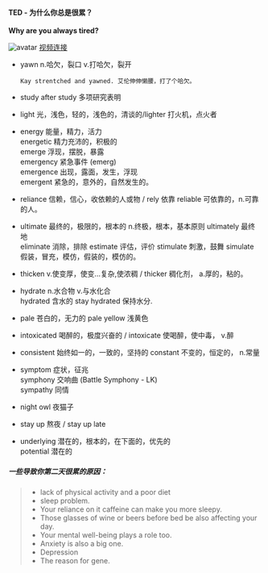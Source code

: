 #### **TED - 为什么你总是很累？**
**Why are you always tired?**

![avatar](https://s1.ax1x.com/2018/04/09/CifdoD.png)
[视频连接](http://t.cn/RmhY4Ve)
- yawn n.哈欠，裂口 v.打哈欠，裂开 

  `Kay strentched and yawned. 艾伦伸伸懒腰，打了个哈欠。`
- study after study 多项研究表明

- light 光，浅色，轻的，浅色的，清谈的/lighter 打火机，点火者
- energy 能量，精力，活力    
  energetic 精力充沛的，积极的  
  emerge 浮现，摆脱，暴露  
  emergency 紧急事件 (emerg)  
  emergence 出现，露面，发生，浮现  
  emergent 紧急的，意外的，自然发生的。  
- reliance 信赖，信心，收依赖的人或物 / rely 依靠
  reliable 可依靠的，n.可靠的人。
- ultimate 最终的，极限的，根本的 n.终极，根本，基本原则
  ultimately 最终地  
  eliminate 消除，排除
  estimate 评估，评价
  stimulate 刺激，鼓舞
  simulate 假装，冒充，模仿，假装的，模仿的。
- thicken v.使变厚，使变…复杂,使浓稠 / thicker 稠化剂， a.厚的，粘的。
- hydrate n.水合物 v.与水化合   
  hydrated 含水的 stay hydrated 保持水分.
- pale 苍白的，无力的 pale yellow 浅黄色
- intoxicated 喝醉的，极度兴奋的 / intoxicate 使喝醉，使中毒， v.醉
- consistent 始终如一的，一致的，坚持的 
  constant 不变的，恒定的， n.常量
- symptom 症状，征兆   
  symphony 交响曲 (Battle Symphony - LK)  
  sympathy 同情
- night owl 夜猫子
- stay up 熬夜 / stay up late
- underlying 潜在的，根本的，在下面的，优先的  
  potential 潜在的

##### **一些导致你第二天很累的原因：**

> - lack of physical activity and a poor diet
> - sleep problem.
> - Your reliance on it caffeine can make you more sleepy.
> - Those glasses of wine or beers before bed be also affecting your day.
> - Your mental well-being plays a role too.
> - Anxiety is also a big one.
> - Depression 
> - The reason for gene. 
